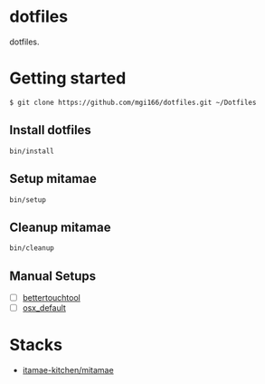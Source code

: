 dotfiles
========

dotfiles.

# Getting started

```
$ git clone https://github.com/mgi166/dotfiles.git ~/Dotfiles
```

## Install dotfiles

```
bin/install
```

## Setup mitamae

```
bin/setup
```

## Cleanup mitamae

```
bin/cleanup
```

## Manual Setups

- [ ] [bettertouchtool](cookbooks/bettertouchtools/README.md)
- [ ] [osx_default](cookbooks/osx_default/README.md)

# Stacks

* [itamae-kitchen/mitamae](https://github.com/itamae-kitchen/mitamae)
